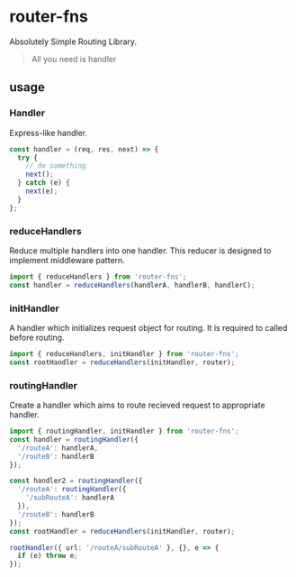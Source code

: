 # router-fns

Absolutely Simple Routing Library.

> All you need is handler

## usage

### Handler

Express-like handler.

```ts
const handler = (req, res, next) => {
  try {
    // do something
    next();
  } catch (e) {
    next(e);
  }
};
```

### reduceHandlers

Reduce multiple handlers into one handler.
This reducer is designed to implement middleware pattern.

```ts
import { reduceHandlers } from 'router-fns';
const handler = reduceHandlers(handlerA, handlerB, handlerC);
```

### initHandler

A handler which initializes request object for routing. It is required to called before routing.

```ts
import { reduceHandlers, initHandler } from 'router-fns';
const rootHandler = reduceHandlers(initHandler, router);
```

### routingHandler

Create a handler which aims to route recieved request to appropriate handler.

```ts
import { routingHandler, initHandler } from 'router-fns';
const handler = routingHandler({
  '/routeA': handlerA,
  '/routeB': handlerB
});

const handler2 = routingHandler({
  '/routeA': routingHandler({
    '/subRouteA': handlerA
  }),
  '/routeB': handlerB
});
const rootHandler = reduceHandlers(initHandler, router);

rootHandler({ url: '/routeA/subRouteA' }, {}, e => {
  if (e) throw e;
});
```

